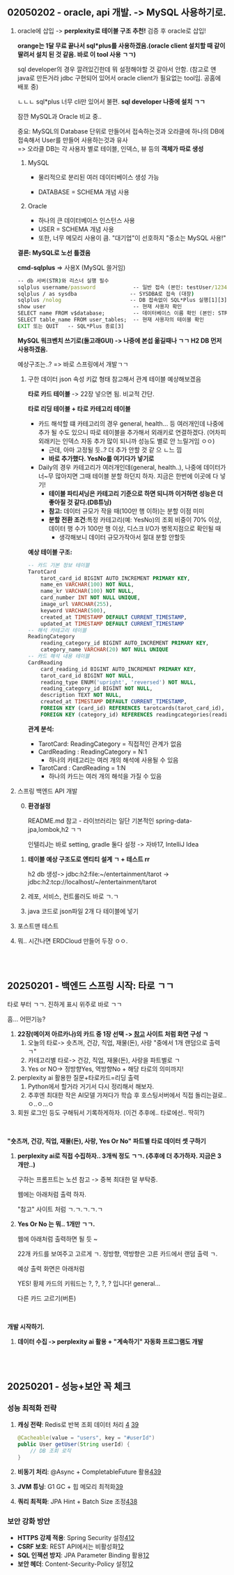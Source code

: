 



## 02050202 - oracle, api 개발. -> MySQL 사용하기로.

1. oracle에 삽입 -> **perplexity로 테이블 구조 추천!** 검증 후 oracle로 삽입!

   **orange는 1달 무료 끝나서 sql*plus를 사용하겠음.(oracle client 설치할 때 같이 딸려서 설치 된 것 같음. 바로 이 tool 사용 ㄱㄱ)**

   sql developer의 경우 깔려있긴한데 뭐 설정해야할 것 같아서 안함. (참고로 얜 java로 만든거라 jdbc 구현되어 있어서 oracle client가 필요없는 tool임. 공홈에 배포 중)

   ㄴㄴㄴ sql*plus 너무 cli만 있어서 불편. **sql developer 나중에 설치 ㄱㄱ**

   잠깐 MySQL과 Oracle 비교 중..

   중요: MySQL의 Database 단위로 만들어서 접속하는것과 오라클에 하나의 DB에 접속해서 User를 만들어 사용하는것과 유사  
   => 오라클 DB는 각 사용자 별로 테이블, 인덱스, 뷰 등의 **객체가 따로 생성**

   1. MySQL

      - 물리적으로 분리된 여러 데이터베이스 생성 가능

      - DATABASE = SCHEMA 개념 사용

   2. Oracle

      - 하나의 큰 데이터베이스 인스턴스 사용
      - USER = SCHEMA 개념 사용
      - 또한, 너무 메모리 사용이 큼. "대기업"이 선호하지 "중소는 MySQL 사용!"

   **결론: MySQL로 노선 틀겠음**

   **cmd-sqlplus** => 사용X (MySQL 쓸거임)

   ```cmd
   -- db 서버(STR)와 리스너 실행 필수
   sqlplus username/password            -- 일반 접속 (본인: testUser/1234)
   sqlplus / as sysdba                 -- SYSDBA로 접속 (대장)
   sqlplus /nolog                      -- DB 접속없이 SQL*Plus 실행[1][3]
   show user							-- 현재 사용자 확인
   SELECT name FROM v$database;         -- 데이터베이스 이름 확인 (본인: STR)
   SELECT table_name FROM user_tables;  -- 현재 사용자의 테이블 확인
   EXIT 또는 QUIT   -- SQL*Plus 종료[3]
   ```

   **MySQL 워크벤치 쓰기로(돌고래GUI) -> 나중에 본섭 옮길때나 ㄱㄱ H2 DB 먼저 사용하겠음.**

   예상구조는..? => 바로 스프링에서 개발ㄱㄱ

   1. 구한 데이터 json 속성 키값 형태 참고해서 관계 테이블 예상해보겠음

      **타로 카드 테이블** -> 22장 넣으면 됨. 비교적 간단.

      **타로 리딩 테이블 + 타로 카테고리 테이블**

      - 카드 해석할 떄 카테고리의 경우 general, health... 등 여러개인데 나중에 추가 될 수도 있으니 따로 테이블을 추가해서 외래키로 연결하겠다. (어차피 외래키는 인덱스 자동 추가 많이 되니까 성능도 별로 안 느릴거임 ㅇㅇ)
        - 근데, 아마 고정될 듯..? 더 추가 안할 것 같 으 ㄴ느 낌
        - **바로 추가했다. YesNo를 여기다가 넣기로**
      - Daily의 경우 카테고리가 여러개인데(general, health..), 나중에 데이터가 너~무 많아지면 그때 테이블 분할 하던지 하자. 지금은 한번에 이곳에 다 넣기!
        - **테이블 파티셔닝은 카테고리 기준으로 하면 되니까 이거하면 성능은 더 좋아질 것 같다.(DB튜닝)**
        - **참고:** 데이터 규모가 작을 때(100만 행 이하)는 분할 이점 미미
        - **분할 전환 조건**:특정 카테고리(예: YesNo)의 조회 비중이 70% 이상, 데이터 행 수가 100만 행 이상, 디스크 I/O가 병목지점으로 확인될 때
          - 생각해보니 데이터 규모가작아서 절대 분할 안할듯

      **예상 테이블 구조:**

      ```sql
      -- 카드 기본 정보 테이블
      TarotCard
          tarot_card_id BIGINT AUTO_INCREMENT PRIMARY KEY,
          name_en VARCHAR(100) NOT NULL,
          name_kr VARCHAR(100) NOT NULL,
          card_number INT NOT NULL UNIQUE,
          image_url VARCHAR(255),
          keyword VARCHAR(500),
          created_at TIMESTAMP DEFAULT CURRENT_TIMESTAMP,
          updated_at TIMESTAMP DEFAULT CURRENT_TIMESTAMP
      -- 해석 카테고리 테이블
      ReadingCategory
          reading_category_id BIGINT AUTO_INCREMENT PRIMARY KEY,
          category_name VARCHAR(20) NOT NULL UNIQUE
      -- 카드 해석 내용 테이블
      CardReading
          card_reading_id BIGINT AUTO_INCREMENT PRIMARY KEY,
          tarot_card_id BIGINT NOT NULL,
          reading_type ENUM('upright', 'reversed') NOT NULL,
          reading_category_id BIGINT NOT NULL,
          description TEXT NOT NULL,
          created_at TIMESTAMP DEFAULT CURRENT_TIMESTAMP,
          FOREIGN KEY (card_id) REFERENCES tarotcards(tarot_card_id),
          FOREIGN KEY (category_id) REFERENCES readingcategories(reading_category_id)
      ```

      **관계 분석:**

      - TarotCard: ReadingCategory = 직접적인 관계가 없음
      - CardReading : ReadingCategory = N:1
        - 하나의 카테고리는 여러 개의 해석에 사용될 수 있음
      - TarotCard : CardReading = 1:N
        - 하나의 카드는 여러 개의 해석을 가질 수 있음

2. 스프링 백엔드 API 개발

   0. **환경설정**

       README.md 참고 - 라이브러리는 일단 기본적인 spring-data-jpa,lombok,h2 ㄱㄱ

       인텔리J는 바로 setting, gradle 둘다 설정 -> 자바17, IntelliJ Idea

   1. **테이블 예상 구조도로 엔티티 설계 ㄱ + 테스트 rr**

      h2 db 생성-> jdbc:h2:file:~/entertainment/tarot -> jdbc:h2:tcp://localhost/~/entertainment/tarot

   2. 레포, 서비스, 컨트롤러도 바로 ㄱ.ㄱ

   3. java 코드로 json파일 2개 다 테이블에 넣기

3. 포스트맨 테스트

3. 뭐.. 시간나면 ERDCloud 만들어 두장 ㅇㅇ.

<br><br>

## 20250201 - 백엔드 스프링 시작: 타로 ㄱㄱ

타로 부터 ㄱㄱ. 진하게 표시 위주로 바로 ㄱㄱ

흠... 어떤기능?

1. **22장(메이저 아르카나)의 카드 중 1장 선택 -> [참고](https://www.horoscope.com/us/tarot/tarot-daily-love.aspx) 사이트 처럼 화면 구성 ㄱ**
   1. 오늘의 타로-> 숏츠꺼, 건강, 직업, 재물(돈), 사랑 "중에서 1개 랜덤으로 출력 ㄱ"
   2. 카테고리별 타로-> 건강, 직업, 재물(돈), 사랑을 파트별로 ㄱ
   3. Yes or NO-> 정방향Yes, 역방향No + 해당 타로의 의미까지!
2. perplexity ai 활용한 질문+타로카드=리딩 출력
   1. Python에서 할거라 거기서 다시 정리해서 해보자.
   2. 추후엔 최대한 작은 AI모델 가져다가 학습 후 호스팅서버에서 직접 돌리는걸로..ㅇ..ㅇ...ㅇ
3. 회원 로그인 등도 구해둬서 기록하게하자. (이건 추후에.. 타로에선.. 딱히?)

<br>

**"숏츠꺼, 건강, 직업, 재물(돈), 사랑, Yes Or No" 파트별 타로 데이터 셋 구하기**

1. **perplexity ai로 직접 수집하자.. 3개씩 정도 ㄱㄱ. (추후에 더 추가하자. 지금은 3개만..)**

   구하는 프롬프트는 노션 참고 -> 중복 최대한 덜 부탁중.

   웹에는 아래처럼 출력 하자.

   "참고" 사이트 처럼 ㄱ.ㄱ.ㄱ.ㄱ.ㄱ

2. **Yes Or No 는 뭐.. 1개만 ㄱㄱ.** 

   웹에 아래처럼 출력하면 될 듯 ~

   22개 카드를 보여주고 고르게 ㄱ. 정방향, 역방향은 고른 카드에서 랜덤 출력 ㄱ.

   예상 출력 화면은 아래처럼

   YES!
   황제 카드의 키워드는 ?, ?, ?, ? 입니다!
   general...

   다른 카드 고르기(버튼)

<br>

**개발 시작하기.**

1. **데이터 수집 -> perplexity ai 활용 + "계속하기" 자동화 프로그램도 개발**

<br><br>

## 20250201 - 성능+보안 꼭 체크

### 성능 최적화 전략

1. **캐싱 전략**: Redis로 반복 조회 데이터 처리 [4](https://slashdev.io/-guide-to-building-fast-backends-in-spring-boot-in-2024) [39](https://digma.ai/10-spring-boot-performance-best-practices/)

   ```java
   @Cacheable(value = "users", key = "#userId")
   public User getUser(String userId) {
       // DB 조회 로직
   }
   ```

2. **비동기 처리**: @Async + CompletableFuture 활용[4](https://slashdev.io/-guide-to-building-fast-backends-in-spring-boot-in-2024)[39](https://digma.ai/10-spring-boot-performance-best-practices/)

3. **JVM 튜닝**: G1 GC + 힙 메모리 최적화[39](https://digma.ai/10-spring-boot-performance-best-practices/)

4. **쿼리 최적화**: JPA Hint + Batch Size 조정[4](https://slashdev.io/-guide-to-building-fast-backends-in-spring-boot-in-2024)[38](https://www.ijraset.com/research-paper/efficient-backend-development-with-spring-boot)

### 보안 강화 방안

- **HTTPS 강제 적용**: Spring Security 설정[4](https://slashdev.io/-guide-to-building-fast-backends-in-spring-boot-in-2024)[12](https://www.reddit.com/r/java/comments/g6zjdj/what_is_the_benefit_of_using_java_spring_boot_and/)
- **CSRF 보호**: REST API에서는 비활성화[12](https://www.reddit.com/r/java/comments/g6zjdj/what_is_the_benefit_of_using_java_spring_boot_and/)
- **SQL 인젝션 방지**: JPA Parameter Binding 활용[12](https://www.reddit.com/r/java/comments/g6zjdj/what_is_the_benefit_of_using_java_spring_boot_and/)
- **보안 헤더**: Content-Security-Policy 설정[12](https://www.reddit.com/r/java/comments/g6zjdj/what_is_the_benefit_of_using_java_spring_boot_and/)
